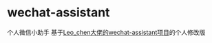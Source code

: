 # wechat-assistant
个人微信小助手
基于[Leo_chen大佬的wechat-assistant项目](https://github.com/gengchen528/wechat-assistant)的个人修改版
